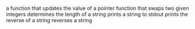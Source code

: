 a function that updates the value of a pointer
function that swaps two given integers
determines the length of a string
prints a string to stdout
prints the reverse of a string
reverses a string
